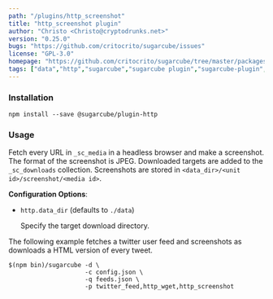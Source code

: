 ```yaml
---
path: "/plugins/http_screenshot"
title: "http_screenshot plugin"
author: "Christo <Christo@cryptodrunks.net>"
version: "0.25.0"
bugs: "https://github.com/critocrito/sugarcube/issues"
license: "GPL-3.0"
homepage: "https://github.com/critocrito/sugarcube/tree/master/packages/plugin-http#readme"
tags: ["data","http","sugarcube","sugarcube plugin","sugarcube-plugin","transformation"]
---
```


### Installation

    npm install --save @sugarcube/plugin-http


### Usage

Fetch every URL in `_sc_media` in a headless browser and make a
screenshot. The format of the screenshot is JPEG. Downloaded targets are added
to the `_sc_downloads` collection. Screenshots are stored in `<data_dir>/<unit
id>/screenshot/<media id>`.

**Configuration Options**:

-   `http.data_dir` (defaults to `./data`)

    Specify the target download directory.

The following example fetches a twitter user feed and screenshots as downloads
a HTML version of every tweet.

    $(npm bin)/sugarcube -d \
                         -c config.json \
                         -q feeds.json \
                         -p twitter_feed,http_wget,http_screenshot
